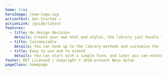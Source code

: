 ```yaml
---
home: true
heroImage: /new-logo.svg
actionText: Get Started →
actionLink: /guide/latest
features:
  - title: No design decision
    details: Create your own html and styles, the library just handle the form values and meta data.
  - title: Customizable
    details: You can hook up to the library methods and customize the form via options, with that you can chose how your form will behave.
  - title: Easy to use and to extend
    details: You can start with a simple form, and later you can extend the form and make it very flexible and powerful. 
footer: MIT Licensed | Copyright © 2018-present Nevo Golan
pageClass: homepage
---
```

